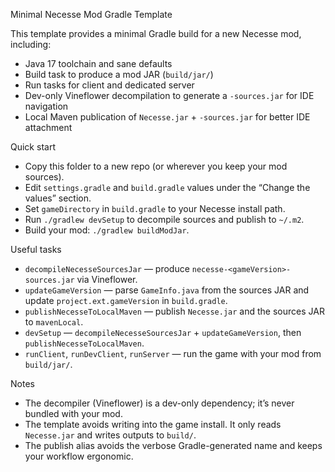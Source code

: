 Minimal Necesse Mod Gradle Template

This template provides a minimal Gradle build for a new Necesse mod, including:
- Java 17 toolchain and sane defaults
- Build task to produce a mod JAR (`build/jar/`)
- Run tasks for client and dedicated server
- Dev-only Vineflower decompilation to generate a `-sources.jar` for IDE navigation
- Local Maven publication of `Necesse.jar` + `-sources.jar` for better IDE attachment

Quick start
- Copy this folder to a new repo (or wherever you keep your mod sources).
- Edit `settings.gradle` and `build.gradle` values under the “Change the values” section.
- Set `gameDirectory` in `build.gradle` to your Necesse install path.
- Run `./gradlew devSetup` to decompile sources and publish to `~/.m2`.
- Build your mod: `./gradlew buildModJar`.

Useful tasks
- `decompileNecesseSourcesJar` — produce `necesse-<gameVersion>-sources.jar` via Vineflower.
- `updateGameVersion` — parse `GameInfo.java` from the sources JAR and update `project.ext.gameVersion` in `build.gradle`.
- `publishNecesseToLocalMaven` — publish `Necesse.jar` and the sources JAR to `mavenLocal`.
- `devSetup` — `decompileNecesseSourcesJar` + `updateGameVersion`, then `publishNecesseToLocalMaven`.
- `runClient`, `runDevClient`, `runServer` — run the game with your mod from `build/jar/`.

Notes
- The decompiler (Vineflower) is a dev-only dependency; it’s never bundled with your mod.
- The template avoids writing into the game install. It only reads `Necesse.jar` and writes outputs to `build/`.
- The publish alias avoids the verbose Gradle-generated name and keeps your workflow ergonomic.

